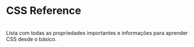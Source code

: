 # CSS Reference
<br />
Lista com todas as propriedades importantes e informações para aprender CSS desde o básico.
